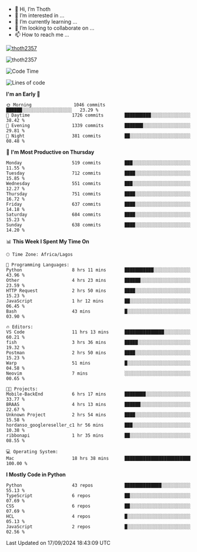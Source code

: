 <!---
thoth2357/thoth2357 is a ✨ special ✨ repository because its `README.md` (this file) appears on your GitHub profile.
You can click the Preview link to take a look at your changes.
--->

- 👋 Hi, I’m Thoth
- 👀 I’m interested in ...
- 🌱 I’m currently learning ...
- 💞️ I’m looking to collaborate on ...
- 📫 How to reach me ...


<p align="left"> <a href="https://github.com/ryo-ma/github-profile-trophy"><img src="https://github-profile-trophy.vercel.app/?username=thoth2357&theme=gruvbox&no-bg=true&no-frame=false&title=MultiLanguage,Commits,Repositories,Stars,Followers,PullRequest,Reviews,Issues" alt="thoth2357" /></a> </p>

<p align="left"> <img src="https://komarev.com/ghpvc/?username=thoth2357&label=Profile%20views&color=0e75b6&style=flat" alt="thoth2357" /> </p>

<!--START_SECTION:waka-->
![Code Time](http://img.shields.io/badge/Code%20Time-3%2C286%20hrs%2053%20mins-blue)

![Lines of code](https://img.shields.io/badge/From%20Hello%20World%20I%27ve%20Written-30.6%20million%20lines%20of%20code-blue)

**I'm an Early 🐤** 

```text
🌞 Morning                1046 commits        ██████░░░░░░░░░░░░░░░░░░░   23.29 % 
🌆 Daytime                1726 commits        ██████████░░░░░░░░░░░░░░░   38.42 % 
🌃 Evening                1339 commits        ███████░░░░░░░░░░░░░░░░░░   29.81 % 
🌙 Night                  381 commits         ██░░░░░░░░░░░░░░░░░░░░░░░   08.48 % 
```
📅 **I'm Most Productive on Thursday** 

```text
Monday                   519 commits         ███░░░░░░░░░░░░░░░░░░░░░░   11.55 % 
Tuesday                  712 commits         ████░░░░░░░░░░░░░░░░░░░░░   15.85 % 
Wednesday                551 commits         ███░░░░░░░░░░░░░░░░░░░░░░   12.27 % 
Thursday                 751 commits         ████░░░░░░░░░░░░░░░░░░░░░   16.72 % 
Friday                   637 commits         ████░░░░░░░░░░░░░░░░░░░░░   14.18 % 
Saturday                 684 commits         ████░░░░░░░░░░░░░░░░░░░░░   15.23 % 
Sunday                   638 commits         ████░░░░░░░░░░░░░░░░░░░░░   14.20 % 
```


📊 **This Week I Spent My Time On** 

```text
🕑︎ Time Zone: Africa/Lagos

💬 Programming Languages: 
Python                   8 hrs 11 mins       ███████████░░░░░░░░░░░░░░   43.96 % 
Other                    4 hrs 23 mins       ██████░░░░░░░░░░░░░░░░░░░   23.59 % 
HTTP Request             2 hrs 50 mins       ████░░░░░░░░░░░░░░░░░░░░░   15.23 % 
JavaScript               1 hr 12 mins        ██░░░░░░░░░░░░░░░░░░░░░░░   06.45 % 
Bash                     43 mins             █░░░░░░░░░░░░░░░░░░░░░░░░   03.90 % 

🔥 Editors: 
VS Code                  11 hrs 13 mins      ███████████████░░░░░░░░░░   60.21 % 
fish                     3 hrs 36 mins       █████░░░░░░░░░░░░░░░░░░░░   19.32 % 
Postman                  2 hrs 50 mins       ████░░░░░░░░░░░░░░░░░░░░░   15.23 % 
Warp                     51 mins             █░░░░░░░░░░░░░░░░░░░░░░░░   04.58 % 
Neovim                   7 mins              ░░░░░░░░░░░░░░░░░░░░░░░░░   00.65 % 

🐱‍💻 Projects: 
Mobile-BackEnd           6 hrs 17 mins       ████████░░░░░░░░░░░░░░░░░   33.77 % 
BRAAS                    4 hrs 13 mins       ██████░░░░░░░░░░░░░░░░░░░   22.67 % 
Unknown Project          2 hrs 54 mins       ████░░░░░░░░░░░░░░░░░░░░░   15.58 % 
hordanso_googlereseller_c1 hr 56 mins        ███░░░░░░░░░░░░░░░░░░░░░░   10.38 % 
ribbonapi                1 hr 35 mins        ██░░░░░░░░░░░░░░░░░░░░░░░   08.55 % 

💻 Operating System: 
Mac                      18 hrs 38 mins      █████████████████████████   100.00 % 
```

**I Mostly Code in Python** 

```text
Python                   43 repos            ██████████████░░░░░░░░░░░   55.13 % 
TypeScript               6 repos             ██░░░░░░░░░░░░░░░░░░░░░░░   07.69 % 
CSS                      6 repos             ██░░░░░░░░░░░░░░░░░░░░░░░   07.69 % 
HCL                      4 repos             █░░░░░░░░░░░░░░░░░░░░░░░░   05.13 % 
JavaScript               2 repos             █░░░░░░░░░░░░░░░░░░░░░░░░   02.56 % 
```




 Last Updated on 17/09/2024 18:43:09 UTC
<!--END_SECTION:waka-->
<!--![](http://github-profile-summary-cards.vercel.app/api/cards/profile-details?username=thoth2357&theme=2077)

![](http://github-profile-summary-cards.vercel.app/api/cards/stats?username=thoth2357&theme=2077)![](http://github-profile-summary-cards.vercel.app/api/cards/productive-time?username=thoth2357&theme=2077&utcOffset=8) -->
